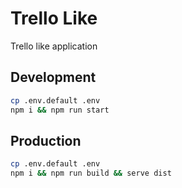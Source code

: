 # Trello Like
Trello like application

## Development

```bash
cp .env.default .env
npm i && npm run start
```

## Production

```bash
cp .env.default .env
npm i && npm run build && serve dist
```
